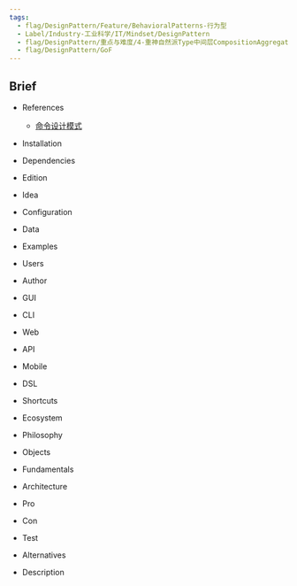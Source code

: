 ```yaml
---
tags:
  - flag/DesignPattern/Feature/BehavioralPatterns-行为型
  - Label/Industry-工业科学/IT/Mindset/DesignPattern
  - flag/DesignPattern/重点与难度/4-重神自然派Type中间层CompositionAggregation
  - flag/DesignPattern/GoF
---
```


## Brief

- References
    - [命令设计模式](https://refactoringguru.cn/design-patterns/command)

- Installation

- Dependencies

- Edition

- Idea

- Configuration

- Data

- Examples

- Users

- Author

- GUI

- CLI

- Web

- API

- Mobile

- DSL

- Shortcuts

- Ecosystem

- Philosophy

- Objects

- Fundamentals

- Architecture

- Pro

- Con

- Test

- Alternatives

- Description
